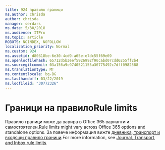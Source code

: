 ```yaml
---
title: 924 правило граници
ms.author: chrisda
author: chrisda
manager: serdars
ms.date: 5/30/2018
ms.audience: ITPro
ms.topic: article
ROBOTS: NOINDEX, NOFOLLOW
localization_priority: Normal
ms.custom: 924
ms.assetid: d80318be-6e30-4cd9-a65e-e7dc55f69e69
ms.openlocfilehash: 65712d5b3eef5926992f90cabd07cdd6255ff2b4
ms.sourcegitcommit: 03a156a9c9740521155a30775492c7dff0982588
ms.translationtype: MT
ms.contentlocale: bg-BG
ms.lasthandoff: 03/22/2019
ms.locfileid: "30772326"
---
```

# <a name="rule-limits"></a><span data-ttu-id="39e78-102">Граници на правило</span><span class="sxs-lookup"><span data-stu-id="39e78-102">Rule limits</span></span>

<span data-ttu-id="39e78-103">Правило граници може да варира в Office 365 варианти и самостоятелен.</span><span class="sxs-lookup"><span data-stu-id="39e78-103">Rule limits might vary across Office 365 options and standalone options.</span></span> <span data-ttu-id="39e78-104">За повече информация вижте [дневника, транспорт и входящи правило граници](https://technet.microsoft.com/library/exchange-online-limits.aspx).</span><span class="sxs-lookup"><span data-stu-id="39e78-104">For more information, see [Journal, Transport, and Inbox rule limits](https://technet.microsoft.com/library/exchange-online-limits.aspx).</span></span>
  

